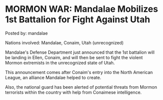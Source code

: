 # MORMON WAR: Mandalae Mobilizes 1st Battalion for Fight Against Utah

Posted by: mandalae

Nations involved: Mandalae, Conaim, Utah (unrecognized)

Mandalae's Defense Department just announced that the 1st battalion will be landing in Ellen, Conaim, and will then be sent to fight the violent Mormon extremists in the unrecognized state of Utah.

This announcement comes after Conaim's entry into the North American League, an alliance Mandalae helped to create.

Also, the national guard has been alerted of potential threats from Mormon terrorists within the country with help from Conaimese intelligence.